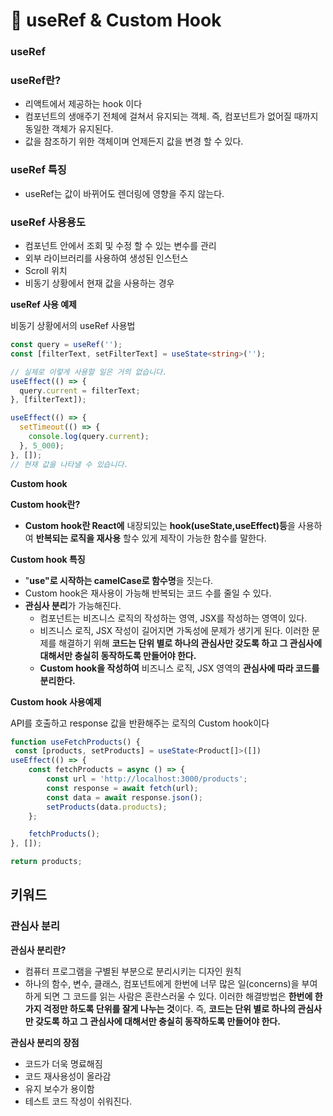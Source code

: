 # 😤 useRef & Custom Hook

### useRef

### useRef란?

* 리액트에서 제공하는 hook 이다
* 컴포넌트의 생애주기 전체에 걸쳐서 유지되는 객체. 즉, 컴포넌트가 없어질 때까지 동일한 객체가 유지된다.
* 값을 참조하기 위한 객체이며 언제든지 값을 변경 할 수 있다.

### useRef 특징

* useRef는 값이 바뀌어도 렌더링에 영향을 주지 않는다.

### useRef 사용용도

* 컴포넌트 안에서 조회 및 수정 할 수 있는 변수를 관리
* 외부 라이브러리를 사용하여 생성된 인스턴스
* Scroll 위치
* 비동기 상황에서 현재 값을 사용하는 경우

**useRef 사용 예제**

비동기 상황에서의 useRef 사용법&#x20;

```typescript
const query = useRef('');
const [filterText, setFilterText] = useState<string>('');

// 실제로 이렇게 사용할 일은 거의 없습니다.
useEffect(() => {
  query.current = filterText;
}, [filterText]);

useEffect(() => {
  setTimeout(() => {
    console.log(query.current);
  }, 5_000);
}, []);
// 현재 값을 나타낼 수 있습니다.
```



**Custom hook**

**Custom hook란?**

* **Custom hook란 React에** 내장되있는 **hook(useState,useEffect)등**을 사용하여 **반복되는 로직을 재사용** 할수 있게 제작이 가능한 함수를 말한다.

**Custom hook 특징**

* "**use"로 시작하는 camelCase로 함수명**을 짓는다.
* Custom hook은 재사용이 가능해 반복되는 코드 수를 줄일 수 있다.
* **관심사 분리**가 가능해진다.
  * 컴포넌트는 비즈니스 로직의 작성하는 영역, JSX를 작성하는 영역이 있다.&#x20;
  * 비즈니스 로직, JSX 작성이 길어지면 가독성에 문제가 생기게 된다. 이러한 문제를 해결하기 위해 **코드는 단위 별로 하나의 관심사만 갖도록 하고 그 관심사에 대해서만 충실히 동작하도록 만들어야 한다.**&#x20;
  * **Custom hook을 작성하여** 비즈니스 로직, JSX 영역의 **관심사에 따라 코드를 분리한다.**

**Custom hook 사용예제**

API를 호출하고  response 값을 반환해주는 로직의 Custom hook이다

```typescript
function useFetchProducts() {
 const [products, setProducts] = useState<Product[]>([])
useEffect(() => {
	const fetchProducts = async () => {
		const url = 'http://localhost:3000/products';
		const response = await fetch(url);
		const data = await response.json();
		setProducts(data.products);
	};

	fetchProducts();
}, []);

return products;
```

## 키워드&#x20;

### 관심사 분리&#x20;

**관심사 분리란?**

* 컴퓨터 프로그램을 구별된 부분으로 분리시키는 디자인 원칙
* 하나의 함수, 변수, 클래스, 컴포넌트에게 한번에 너무 많은 일(concerns)을 부여하게 되면 그 코드를 읽는 사람은 혼란스러울 수 있다. 이러한 해결방법은 **한번에 한 가지 걱정만 하도록 단위를 잘게 나누는 것**이다. 즉, **코드는 단위 별로 하나의 관심사만 갖도록 하고 그 관심사에 대해서만 충실히 동작하도록 만들어야 한다.**

**관심사 분리의 장점**

* 코드가 더욱 명료해짐
* 코드 재사용성이 올라감
* 유지 보수가 용이함
* 테스트 코드 작성이 쉬워진다.

